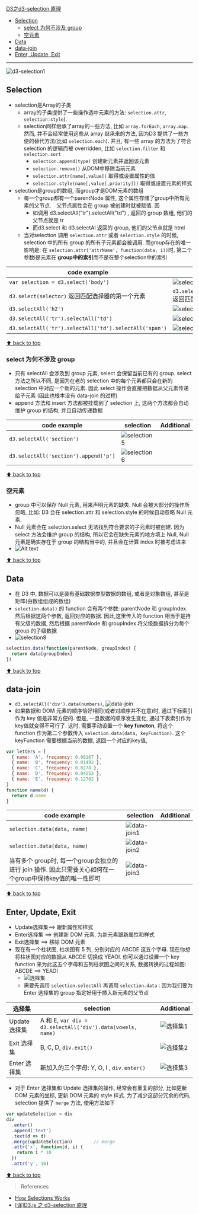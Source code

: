 [D3之d3-selection 原理](#top)

- [Selection](#selection)
  - [select 为何不涉及 group](#select-为何不涉及-group)
  - [空元素](#空元素)
- [Data](#data)
- [data-join](#data-join)
- [Enter, Update, Exit](#enter-update-exit)

-------------------------------------------------

![d3-selection1](./images/d3-selection.png)

## Selection

- selection是Array的子类
  - array的子类提供了一些操作选中元素的方法: `selection.attr`, `selection:style`). 
  - selection同样继承了array的一些方法, 比如 `array.forEach`, `array.map`. 然而, 并不会经常使用这些从 array 继承来的方法, 因为D3 提供了一些方便的替代方法(比如 `selection.each`). 并且, 有一些 array 的方法为了符合 selection 的逻辑而被 overridden, 比如 `selection.filter` 和 `selection.sort`
    - `selection.append(type)` 创建新元素并返回该元素
    - `selection.remove()` 从DOM中移除当前元素
    - `selection.attr(name[,value])` 取得或设置属性的值
    - `selection.style(name[,value[,priority]])` 取得或设置元素的样式
- selection是group的数组, 而group才是DOM元素的数组
    - 每一个group都有一个parentNode 属性, 这个属性存储了group中所有元素的父节点. 父节点属性会在 group 被创建时就被赋值. 因
      - 如调用 d3.selectAll("tr").selectAll("td") , 返回的 group 数组, 他们的父节点就是 tr
      - 而d3.select 和 d3.selectAl 返回的 group, 他们的父节点就是 html
    - 当对selection 调用 `selection.attr` 或者 `selection.style` 的时候, selection 中的所有 group 的所有子元素都会被调用. 而group存在的唯一影响是: 在 `selection.attr('attrName', function(data, i))`时, 第二个参数i是元素在 **group中的索引**而不是在整个selection中的索引

|code example| selection|Additional|
|---|---|---|
|`var selection = d3.select('body')`|![selection1](./images/selection1.png)|
|`d3.select(selector)` 返回匹配选择器的第一个元素|`d3.selectAll(selector)` 返回匹配选择器所有元素
|`d3.selectAll('h2')`|![selection2](./images/selection2.png)|
|`d3.selectAll('tr').selectAll('td')`|![selection3](./images/selection3.awebp)|
|`d3.selectAll('tr').selectAll('td').selectAll('span')`|![selection4](./images/selection4.awebp)|

[⬆ back to top](#top)

### select 为何不涉及 group

- 只有 selectAll 会涉及到 group 元素, select 会保留当前已有的 group. select 方法之所以不同, 是因为在老的 selection 中的每个元素都只会在新的 selection 中对应一个新的元素. 因此 select 操作会直接把数据从父元素传递给子元素 (因此也根本没有 data-join 的过程)
- append 方法和 insert 方法都被挂载到了 selection 上, 这两个方法都会自动维护 group 的结构, 并且自动传递数据

|code example| selection|Additional|
|---|---|---|
|`d3.selectAll('section')`|![selection5](./images/selection5.awebp)|
|`d3.selectAll('section').append('p')`|![selection6](./images/selection6.awebp)|

[⬆ back to top](#top)

### 空元素

- group 中可以保存 Null 元素, 用来声明元素的缺失. Null 会被大部分的操作所忽略, 比如: D3 会在 selection.attr 和 selection.style 的时候自动忽略 Null 元素.
- Null 元素会在 selection.select 无法找到符合要求的子元素时被创建. 因为 select 方法会维护 group 的结构, 所以它会在缺失元素的地方填上 Null, Null 元素是确实存在于 group 的结构当中的, 并且会在计算 index 时被考虑进来
- ![Alt text](./images/selection7.png)

[⬆ back to top](#top)

## Data

- 在 D3 中, 数据可以是装有基础数据类型数据的数组, 或者是对象数组, 甚至是矩阵(由数组组成的数组)
- `selection.data()` 的 function 会有两个参数: parentNode 和 groupIndex. 然后根据这两个参数, 返回对应的数据. 因此,这里传入的 function 相当于是持有父级的数据, 然后根据 parentNode 和 groupIndex 将父级数据拆分为每个 group 的子级数据
- ![selection8](./images/selection8.png)

```javascript
selection.data(function(parentNode, groupIndex) {
  return data[groupIndex]
})
```

[⬆ back to top](#top)

## data-join 

- `d3.selectAll('div').data(numbers)`,  ![data-join](./images/data-join.png)
- 如果数据和 DOM 元素的顺序恰好相同(或者对顺序并不在意)时, 通过下标索引作为 key 值是非常方便的. 但是, 一旦数据的顺序发生变化, 通过下表索引作为 key值就变得不可行了. 这时, 需要手动设置一个 **key functon**, 将这个 function 作为第二个参数传入 `selection.data(data, keyFunction)`. 这个keyFunction 需要根据当前的数据, 返回一个对应的key值, 

```javascript
var letters = [
  { name: 'A', frequency: 0.08167 },
  { name: 'B', frequency: 0.01492 },
  { name: 'C', frequency: 0.0278 },
  { name: 'D', frequency: 0.04253 },
  { name: 'E', frequency: 0.12702 }
]
function name(d) {
  return d.name
}
```

|code example| selection|Additional|
|---|---|---|
|`selection.data(data, name)`|![data-join1](./images/data-join1.png)|
|`selection.data(data, name)`|![data-join2](./images/data-join2.png)|
|当有多个 group时, 每一个group会独立的进行 join 操作. 因此只需要关心如何在一个group中保持key值的唯一性即可|![data-join3](./images/data-join3.png)|

[⬆ back to top](#top)

## Enter, Update, Exit

- Update选择集==>  跟新属性和样式
- Enter选择集 ==>  创建新 DOM 元素, 为新元素跟新属性和样式
- Exit选择集  ==>  移除 DOM 元素
- 现在有一个柱状图, 柱状图有 5 列, 分别对应的 ABCDE 这五个字母. 现在你想将柱状图对应的数据从 ABCDE 切换成 YEAOI. 你可以通过设置一个 key function 来为此这五个字母和五列柱状图之间的关系, 数据转换的过程如图: ABCDE ==> YEAOI
  - ![选择集](./images/选择集.png)
  - 需要先调用 `selection.selectAll` 再调用 `selection.data` : 因为我们要为 Enter 选择集的 group 指定好用于插入新元素的父节点

|选择集| selection|Additional|
|---|---|---|
|Update 选择集| A 和 E, `var div = d3.selectAll('div').data(vowels, name)`|![选择集1](./images/选择集1.awebp)|
|Exit 选择集| B, C, D, `div.exit()`|![选择集2](./images/选择集2.awebp)|
|Enter 选择集| 新加入的三个字母: Y, O, I , `div.enter()`|![选择集3](./images/选择集3.awebp)|

- 对于 Enter 选择集和 Update 选择集的操作, 经常会有重复的部分, 比如更新 DOM 元素的坐标, 更新 DOM 元素的 style 样式. 为了减少这部分冗余的代码, selection 提供了 `merge` 方法, 使用方法如下

```javascript
var updateSelection = div
div
  .enter()
  .append('text')
  .text(d => d)
  .merge(updateSelection)        // merge
  .attr('x', function(d, i) {
    return i * 10
  })
  .attr('y', 10)
```

[⬆ back to top](#top)

> References
- [How Selections Works](https://link.juejin.cn/?target=https%3A%2F%2Fbost.ocks.org%2Fmike%2Fselection%2F)
- [[译]D3.js 之 d3-selection 原理](https://juejin.cn/post/6844903629611089927)
